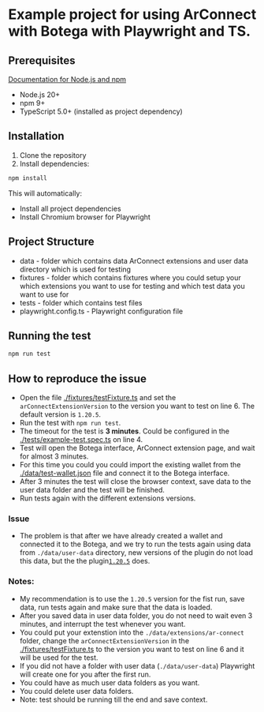 # Example project for using ArConnect with Botega with Playwright and TS.

## Prerequisites

[Documentation for Node.js and npm](https://docs.npmjs.com/downloading-and-installing-node-js-and-npm)

- Node.js 20+
- npm 9+
- TypeScript 5.0+ (installed as project dependency)

## Installation

1. Clone the repository
2. Install dependencies:

```bash
npm install
```

This will automatically:

- Install all project dependencies
- Install Chromium browser for Playwright

## Project Structure

- data - folder which contains data ArConnect extensions and user data directory which is used for testing
- fixtures - folder which contains fixtures where you could setup your which extensions you want to use for testing and which test data you want to use for
- tests - folder which contains test files
- playwright.config.ts - Playwright configuration file

## Running the test

```bash
npm run test
```

## How to reproduce the issue

- Open the file [./fixtures/testFixture.ts](./fixtures/testFixture.ts) and set the `arConnectExtensionVersion` to the version you want to test on line 6. The default version is `1.20.5`.
- Run the test with `npm run test`.
- The timeout for the test is **3 minutes**. Could be configured in the [./tests/example-test.spec.ts](./tests/example-test.spec.ts) on line 4.
- Test will open the Botega interface, ArConnect extension page, and wait for almost 3 minutes.
- For this time you could you could import the existing wallet from the [./data/test-wallet.json](./data/test-wallet.json) file and connect it to the Botega interface.
- After 3 minutes the test will close the browser context, save data to the user data folder and the test will be finished.
- Run tests again with the different extensions versions.

### Issue

- The problem is that after we have already created a wallet and connected it to the Botega, and we try to run the tests again using data from `./data/user-data` directory, new versions of the plugin do not load this data, but the the plugin[`1.20.5`](./data/extensions/ar-connect/1.20.5) does.

### Notes:

- My recommendation is to use the `1.20.5` version for the fist run, save data, run tests again and make sure that the data is loaded.
- After you saved data in user data folder, you do not need to wait even 3 minutes, and interrupt the test whenever you want.
- You could put your extenstion into the `./data/extensions/ar-connect` folder, change the `arConnectExtensionVersion` in the [./fixtures/testFixture.ts](./fixtures/testFixture.ts) to the version you want to test on line 6 and it will be used for the test.
- If you did not have a folder with user data (`./data/user-data`) Playwright will create one for you after the first run.
- You could have as much user data folders as you want.
- You could delete user data folders.
- Note: test should be running till the end and save context.
